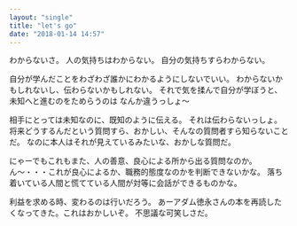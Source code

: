 ```yaml
---
layout: "single"
title: "let's go"
date: "2018-01-14 14:57"
---
```


わからないさ。
人の気持ちはわからない。
自分の気持ちすらわからない。

自分が学んだことをわざわざ誰かにわかるようにしないでいい。
わからないかもしれないし、伝わらないかもしれない。
それで気を揉んで自分が学ぼうと、未知へと進むのをためらうのは
なんか違うっしょ〜

相手にとっては未知なのに、既知のように伝える。
それは伝わらないっしょ。
将来どうするんだという質問すら、おかしい、そんなの質問者すら知らないことだ。
なのに本人はそれが見えているみたいな、おかしな質問だ。

にゃーでもこれもまた、人の善意、良心による所から出る質問なのか。
ん〜・・・これが良心によるか、職務的態度なのかを判断できないかな。
落ち着いている人間と慌てている人間が対等に会話ができるものかな。

利益を求める時、変わるのは行いだろう。
あーアダム徳永さんの本を再読したくなってきた。これはおかしいぞ。
不思議な可笑しさだ。
